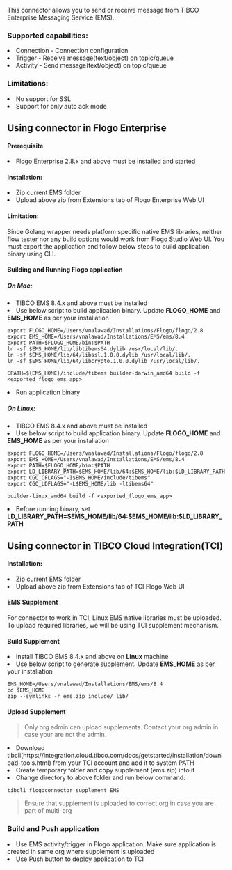 This connector allows you to send or receive message from TIBCO Enterprise Messaging Service (EMS).

### Supported capabilities:
<li> Connection - Connection configuration</li>
<li> Trigger - Receive message(text/object) on topic/queue</li>
<li> Activity - Send message(text/object) on topic/queue</li>

### Limitations:
<li> No support for SSL</li>
<li> Support for only auto ack mode</li>

## Using connector in Flogo Enterprise
#### Prerequisite
<li> Flogo Enterprise 2.8.x and above must be installed and started</li>

#### Installation:
<li> Zip current EMS folder</li>
<li> Upload above zip from Extensions tab of Flogo Enterprise Web UI</li>

#### Limitation:
Since Golang wrapper needs platform specific native EMS libraries, neither flow tester nor any build options would work from Flogo Studio Web UI.
You must export the application and follow below steps to build application binary using CLI.

#### Building and Running Flogo application

##### On Mac:
<li> TIBCO EMS 8.4.x and above must be installed</li>
<li> Use below script to build application binary. Update <b>FLOGO_HOME</b> and <b>EMS_HOME</b> as per your installation</li>

```
export FLOGO_HOME=/Users/vnalawad/Installations/Flogo/flogo/2.8
export EMS_HOME=/Users/vnalawad/Installations/EMS/ems/8.4
export PATH=$FLOGO_HOME/bin:$PATH
ln -sf $EMS_HOME/lib/libtibems64.dylib /usr/local/lib/.
ln -sf $EMS_HOME/lib/64/libssl.1.0.0.dylib /usr/local/lib/.
ln -sf $EMS_HOME/lib/64/libcrypto.1.0.0.dylib /usr/local/lib/.

CPATH=${EMS_HOME}/include/tibems builder-darwin_amd64 build -f <exported_flogo_ems_app>
```
<li> Run application binary
 
##### On Linux:
<li> TIBCO EMS 8.4.x and above must be installed</li>
<li> Use below script to build application binary. Update <b>FLOGO_HOME</b> and <b>EMS_HOME</b> as per your installation</li>

```
export FLOGO_HOME=/Users/vnalawad/Installations/Flogo/flogo/2.8
export EMS_HOME=/Users/vnalawad/Installations/EMS/ems/8.4
export PATH=$FLOGO_HOME/bin:$PATH
export LD_LIBRARY_PATH=$EMS_HOME/lib/64:$EMS_HOME/lib:$LD_LIBRARY_PATH
export CGO_CFLAGS="-I$EMS_HOME/include/tibems"
export CGO_LDFLAGS="-L$EMS_HOME/lib -ltibems64"

builder-linux_amd64 build -f <exported_flogo_ems_app>
```
<li> Before running binary, set <b>LD_LIBRARY_PATH=$EMS_HOME/lib/64:$EMS_HOME/lib:$LD_LIBRARY_PATH</b> 

## Using connector in TIBCO Cloud Integration(TCI)
#### Installation:
<li> Zip current EMS folder</li>
<li> Upload above zip from Extensions tab of TCI Flogo Web UI</li>

#### EMS Supplement
For connector to work in TCI, Linux EMS native libraries must be uploaded. To upload required libraries, we will be using TCI supplement mechanism.

#### Build Supplement
<li> Install TIBCO EMS 8.4.x and above on <b>Linux</b> machine</li>
<li> Use below script to generate supplement. Update <b>EMS_HOME</b> as per your installation</li>

```
EMS_HOME=/Users/vnalawad/Installations/EMS/ems/8.4
cd $EMS_HOME
zip --symlinks -r ems.zip include/ lib/
```
#### Upload Supplement
> Only org admin can upload supplements. Contact your org admin in case your are not the admin.

<li> Download tibcli(https://integration.cloud.tibco.com/docs/getstarted/installation/download-tools.html) from your TCI account and add it to system PATH</li>
<li> Create temporary folder and copy supplement (ems.zip) into it </li>
<li> Change directory to above folder and run below command: </li>

```
tibcli flogoconnector supplement EMS
```
> Ensure that supplement is uploaded to correct org in case you are part of multi-org

### Build and Push application
<li> Use EMS activity/trigger in Flogo application. Make sure application is created in same org where supplement is uploaded</li>
<li> Use Push button to deploy application to TCI </li>
